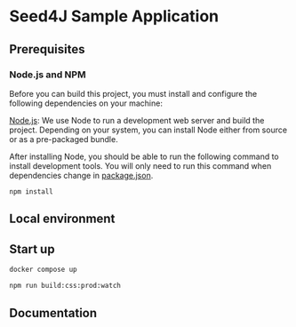 # Seed4J Sample Application

## Prerequisites

### Node.js and NPM

Before you can build this project, you must install and configure the following dependencies on your machine:

[Node.js](https://nodejs.org/): We use Node to run a development web server and build the project.
Depending on your system, you can install Node either from source or as a pre-packaged bundle.

After installing Node, you should be able to run the following command to install development tools.
You will only need to run this command when dependencies change in [package.json](package.json).

```
npm install
```

## Local environment

<!-- seed4j-needle-localEnvironment -->

## Start up

```bash
docker compose up
```

```bash
npm run build:css:prod:watch
```

<!-- seed4j-needle-startupCommand -->

## Documentation

<!-- seed4j-needle-documentation -->
